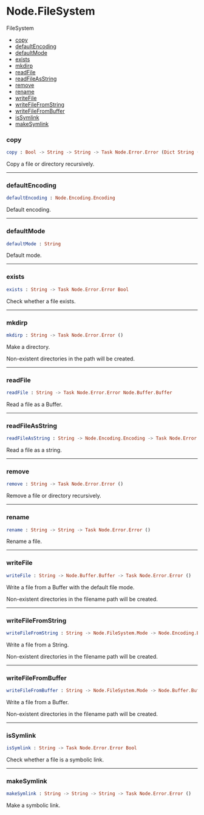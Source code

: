 # Node.FileSystem

FileSystem

- [copy](#copy)
- [defaultEncoding](#defaultencoding)
- [defaultMode](#defaultmode)
- [exists](#exists)
- [mkdirp](#mkdirp)
- [readFile](#readfile)
- [readFileAsString](#readfileasstring)
- [remove](#remove)
- [rename](#rename)
- [writeFile](#writefile)
- [writeFileFromString](#writefilefromstring)
- [writeFileFromBuffer](#writefilefrombuffer)
- [isSymlink](#issymlink)
- [makeSymlink](#makesymlink)

### **copy**
```elm
copy : Bool -> String -> String -> Task Node.Error.Error (Dict String (Result Node.Error.Error ()))
```

Copy a file or directory recursively.

---

### **defaultEncoding**
```elm
defaultEncoding : Node.Encoding.Encoding
```

Default encoding.

---

### **defaultMode**
```elm
defaultMode : String
```

Default mode.

---

### **exists**
```elm
exists : String -> Task Node.Error.Error Bool
```

Check whether a file exists.

---

### **mkdirp**
```elm
mkdirp : String -> Task Node.Error.Error ()
```

Make a directory.

Non-existent directories in the path will be created.

---

### **readFile**
```elm
readFile : String -> Task Node.Error.Error Node.Buffer.Buffer
```

Read a file as a Buffer.

---

### **readFileAsString**
```elm
readFileAsString : String -> Node.Encoding.Encoding -> Task Node.Error.Error String
```

Read a file as a string.

---

### **remove**
```elm
remove : String -> Task Node.Error.Error ()
```

Remove a file or directory recursively.

---

### **rename**
```elm
rename : String -> String -> Task Node.Error.Error ()
```

Rename a file.

---

### **writeFile**
```elm
writeFile : String -> Node.Buffer.Buffer -> Task Node.Error.Error ()
```

Write a file from a Buffer with the default file mode.

Non-existent directories in the filename path will be created.

---

### **writeFileFromString**
```elm
writeFileFromString : String -> Node.FileSystem.Mode -> Node.Encoding.Encoding -> String -> Task Node.Error.Error ()
```

Write a file from a String.

Non-existent directories in the filename path will be created.

---

### **writeFileFromBuffer**
```elm
writeFileFromBuffer : String -> Node.FileSystem.Mode -> Node.Buffer.Buffer -> Task Node.Error.Error ()
```

Write a file from a Buffer.

Non-existent directories in the filename path will be created.

---

### **isSymlink**
```elm
isSymlink : String -> Task Node.Error.Error Bool
```

Check whether a file is a symbolic link.

---

### **makeSymlink**
```elm
makeSymlink : String -> String -> String -> Task Node.Error.Error ()
```

Make a symbolic link.

